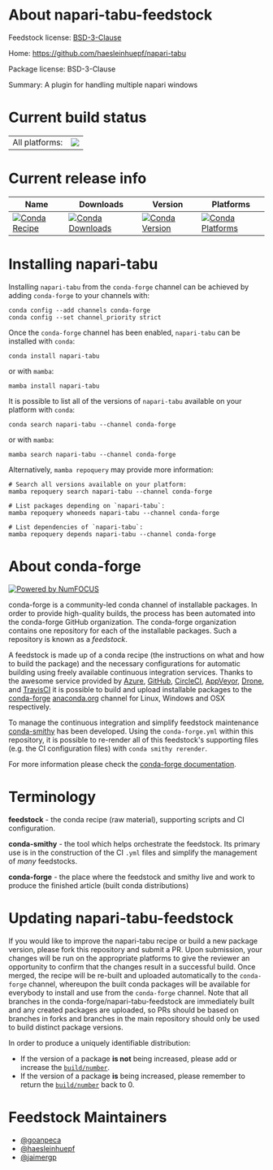 About napari-tabu-feedstock
===========================

Feedstock license: [BSD-3-Clause](https://github.com/conda-forge/napari-tabu-feedstock/blob/main/LICENSE.txt)

Home: https://github.com/haesleinhuepf/napari-tabu

Package license: BSD-3-Clause

Summary: A plugin for handling multiple napari windows

Current build status
====================


<table><tr><td>All platforms:</td>
    <td>
      <a href="https://dev.azure.com/conda-forge/feedstock-builds/_build/latest?definitionId=15238&branchName=main">
        <img src="https://dev.azure.com/conda-forge/feedstock-builds/_apis/build/status/napari-tabu-feedstock?branchName=main">
      </a>
    </td>
  </tr>
</table>

Current release info
====================

| Name | Downloads | Version | Platforms |
| --- | --- | --- | --- |
| [![Conda Recipe](https://img.shields.io/badge/recipe-napari--tabu-green.svg)](https://anaconda.org/conda-forge/napari-tabu) | [![Conda Downloads](https://img.shields.io/conda/dn/conda-forge/napari-tabu.svg)](https://anaconda.org/conda-forge/napari-tabu) | [![Conda Version](https://img.shields.io/conda/vn/conda-forge/napari-tabu.svg)](https://anaconda.org/conda-forge/napari-tabu) | [![Conda Platforms](https://img.shields.io/conda/pn/conda-forge/napari-tabu.svg)](https://anaconda.org/conda-forge/napari-tabu) |

Installing napari-tabu
======================

Installing `napari-tabu` from the `conda-forge` channel can be achieved by adding `conda-forge` to your channels with:

```
conda config --add channels conda-forge
conda config --set channel_priority strict
```

Once the `conda-forge` channel has been enabled, `napari-tabu` can be installed with `conda`:

```
conda install napari-tabu
```

or with `mamba`:

```
mamba install napari-tabu
```

It is possible to list all of the versions of `napari-tabu` available on your platform with `conda`:

```
conda search napari-tabu --channel conda-forge
```

or with `mamba`:

```
mamba search napari-tabu --channel conda-forge
```

Alternatively, `mamba repoquery` may provide more information:

```
# Search all versions available on your platform:
mamba repoquery search napari-tabu --channel conda-forge

# List packages depending on `napari-tabu`:
mamba repoquery whoneeds napari-tabu --channel conda-forge

# List dependencies of `napari-tabu`:
mamba repoquery depends napari-tabu --channel conda-forge
```


About conda-forge
=================

[![Powered by
NumFOCUS](https://img.shields.io/badge/powered%20by-NumFOCUS-orange.svg?style=flat&colorA=E1523D&colorB=007D8A)](https://numfocus.org)

conda-forge is a community-led conda channel of installable packages.
In order to provide high-quality builds, the process has been automated into the
conda-forge GitHub organization. The conda-forge organization contains one repository
for each of the installable packages. Such a repository is known as a *feedstock*.

A feedstock is made up of a conda recipe (the instructions on what and how to build
the package) and the necessary configurations for automatic building using freely
available continuous integration services. Thanks to the awesome service provided by
[Azure](https://azure.microsoft.com/en-us/services/devops/), [GitHub](https://github.com/),
[CircleCI](https://circleci.com/), [AppVeyor](https://www.appveyor.com/),
[Drone](https://cloud.drone.io/welcome), and [TravisCI](https://travis-ci.com/)
it is possible to build and upload installable packages to the
[conda-forge](https://anaconda.org/conda-forge) [anaconda.org](https://anaconda.org/)
channel for Linux, Windows and OSX respectively.

To manage the continuous integration and simplify feedstock maintenance
[conda-smithy](https://github.com/conda-forge/conda-smithy) has been developed.
Using the ``conda-forge.yml`` within this repository, it is possible to re-render all of
this feedstock's supporting files (e.g. the CI configuration files) with ``conda smithy rerender``.

For more information please check the [conda-forge documentation](https://conda-forge.org/docs/).

Terminology
===========

**feedstock** - the conda recipe (raw material), supporting scripts and CI configuration.

**conda-smithy** - the tool which helps orchestrate the feedstock.
                   Its primary use is in the construction of the CI ``.yml`` files
                   and simplify the management of *many* feedstocks.

**conda-forge** - the place where the feedstock and smithy live and work to
                  produce the finished article (built conda distributions)


Updating napari-tabu-feedstock
==============================

If you would like to improve the napari-tabu recipe or build a new
package version, please fork this repository and submit a PR. Upon submission,
your changes will be run on the appropriate platforms to give the reviewer an
opportunity to confirm that the changes result in a successful build. Once
merged, the recipe will be re-built and uploaded automatically to the
`conda-forge` channel, whereupon the built conda packages will be available for
everybody to install and use from the `conda-forge` channel.
Note that all branches in the conda-forge/napari-tabu-feedstock are
immediately built and any created packages are uploaded, so PRs should be based
on branches in forks and branches in the main repository should only be used to
build distinct package versions.

In order to produce a uniquely identifiable distribution:
 * If the version of a package **is not** being increased, please add or increase
   the [``build/number``](https://docs.conda.io/projects/conda-build/en/latest/resources/define-metadata.html#build-number-and-string).
 * If the version of a package **is** being increased, please remember to return
   the [``build/number``](https://docs.conda.io/projects/conda-build/en/latest/resources/define-metadata.html#build-number-and-string)
   back to 0.

Feedstock Maintainers
=====================

* [@goanpeca](https://github.com/goanpeca/)
* [@haesleinhuepf](https://github.com/haesleinhuepf/)
* [@jaimergp](https://github.com/jaimergp/)

